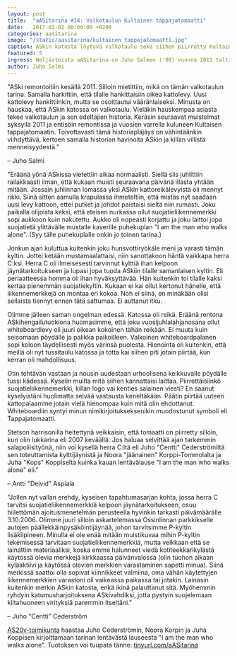 ```yaml
---
layout: post
title:  "aASitarina #14: Valkotaulun Kultainen tappajatomaatti"
date:   2017-03-02 00:00:00 +0200
categories: aasitarina
image: "/static/aasitarina/kultainen_tappajatomaatti.jpg"
caption: ASkin katosta löytyvä valkotaulu sekä siihen piirretty Kultainen tappajatomaatti
featured: 5
ingress: Neljästoista aASitarina on Juho Salmen ('08) vuonna 2011 taltioima kertomus ASkin katossa tänäkin päivänä majailevasta valkotaulusta, johon on piirretty Kultainen tappajatomaatti. Tämä sama kertomus on teipattuna valkotaulun toiselle puolelle.
author: Juho Salmi
---
```


"ASki remontoitiin kesällä 2011. Silloin mietittiin, mikä on tämän valkotaulun tarina. Samalla harkittiin, että tilalle hankittaisiin oikea kattolevy. Uusi kattolevy hankittiinkin, mutta se osoittautui vääränlaiseksi. Minusta on hauskaa, että ASkin katossa on valkotaulu. Vieläkin hauskempaa asiasta tekee valkotaulun ja sen edeltäjien historia. Keräsin seuraavat muistelmat syksyllä 2011 ja entisöin remontissa ja vuosien varrella kuluneen Kultaisen tappajatomaatin. Toivottavasti tämä historiapläjäys on vähintäänkin viihdyttävä, kertoen samalla historian havinoita ASkin ja killan villistä menneisyydestä."

– Juho Salmi

"Eräänä yönä ASkissa vietettiin aikaa normaalisti. Siellä siis juhlittiin railakkaasti ilman, että kukaan muisti seuraavana päivänä illasta yhtään mitään. Jossain juhlinnan lomassa yksi ASkin kattoreikälevyistä oli mennyt rikki. Siinä sitten aamulla krapulassa ihmeteltiin, että mistäs nyt saadaan uusi levy kattoon, ettei putket ja johdot paistaisi sieltä niin rumasti. Joku paikalla olijoista keksi, että eteisen nurkassa ollut suojatieliikennemerkki sopi aukkoon kuin nakutettu. Aukko oli nopeasti korjattu ja joku laittoi jopa suojatietä ylittävälle mustalle kaverille puhekuplan "I am the man who walks alone". (Syy tälle puhekuplalle onkin jo toinen tarina.)

Jonkun ajan kuluttua kuitenkin joku hunsvottiryökäle meni ja varasti tämän kyltin. Jottei ketään mustamaalattaisi, niin sanottakoon häntä vaikkapa herra C:ksi. Herra C oli ilmeisesesti tarvinnut kylttiä ihan kelpoon jäynätarkoitukseen ja lupasi jopa tuoda ASkiin tilalle samanlaisen kyltin. Eli periaatteessa homma oli ihan hyväksyttävää. Hän kuitenkin toi tilalle kaksi kertaa pienemmän suojatiekyltin. Kukaan ei kai ollut kertonut hänelle, että liikennemerkkejä on montaa eri kokoa. Noh ei siinä, en minäkään olisi sellaista tiennyt ennen tätä sattumaa. Ei auttanut itku.

Olimme jälleen saman ongelman edessä. Katossa oli reikä. Eräänä rentona ASkihengailutuokiona huomasimme, että joku vuosijuhlalahjanosana ollut whiteboardlevy oli juuri oikean kokoinen tähän reikään. Ei muuta kuin seisomaan pöydälle ja palikka paikoilleen. Valkoinen whiteboardpalanen sopi koloon täydellisesti myös värinsä puolesta. Hienointa oli kuitenkin, että meillä oli nyt tussitaulu katossa ja totta kai siihen piti jotain piirtää, kun kerran oli mahdollisuus.

Otin tehtävän vastaan ja nousin uudestaan urhoolisena keikkuvalle pöydälle tussi kädessä. Kyselin muilta mitä siihen kannattaisi laittaa. Piirrettäisiinkö suojatieliikennemerkki, killan logo vai kenties salainen viesti? En saanut kyselyistäni huolimatta selvää vastausta keneltäkään. Päätin piirtää uuteen kattopalaamme jotain vielä hienompaa kuin mitä olin ehdottanut. Whiteboardiin syntyi minun nimikirjoitukseksenikin muodostunut symboli eli Tappajatomaatti.

Stetson harrisonilla heitettynä veikkaisin, että tomaatti on piirretty silloin, kun olin lukkarina eli 2007 keväällä. Jos haluaa selvittää ajan tarkemmin salapoliisityönä, niin voi kysellä herra C:ltä eli Juho "Centti" Cederströmiltä sen toteuttamista kylttijäynistä ja Noora "jäänainen" Korppi-Tommolalta ja Juha "Kops" Koppiselta kuinka kauan lentävälause "I am the man who walks alone" eli."

– Antti "Deivid" Aspiala

"Jollen nyt vallan erehdy, kyseisen tapahtumasarjan kohta, jossa herra C tarvitsi suojatieliikennemerkkiä kelpoon jäynätarkoitukseen, osuu hiilettömän ajoitusmenetelmän perusteella hyvinkin tarkasti päivämäärälle 3.10.2006. Olimme juuri silloin askartelemassa Ossinlinnan parkkikselle autojen päällekkäinpysäköintijäynää, johon tarvitsimme P-kyltin lisäkilpineen. Minulla ei ole enää mitään muistikuvaa mihin P-kyltin tekemisessä tarvitaan suojatieliikennemerkkiä, mutta veikkaan että se lainattiin materiaaliksi, koska emme halunneet viedä kotiteekkarikylästä käytössä olevia merkkejä kirkkaassa päivänvalossa (olin tuohon aikaan kyläaktiivi ja käytössä olevien merkkien varastaminen sapetti minua). Siinä merkissä saattoi olla sopivat kiinnikkeet valmiina, oma vähän käytettyjen liikennemerkkien varastoni oli vaikeassa paikassa tai jotakin. Lainasin kuitenkin merkin ASkin katosta, enkä ikinä palauttanut sitä. Myöhemmin ryhdyin katumusharjoituksena ASkivahdiksi, jotta pystyin suojelemaan kiltahuoneen virityksiä paremmin itseltäni."

– Juho “Centti” Cederström

[AS20v-toimikunta](https://www.facebook.com/AS20v/) haastaa Juho Cederströmin, Noora Korpin ja Juha Koppisen kirjoittamaan tarinan lentävästä lauseesta "I am the man who walks alone". Tuotoksen voi tuupata tänne: [tinyurl.com/aASitarina](http://tinyurl.com/aASitarina)
